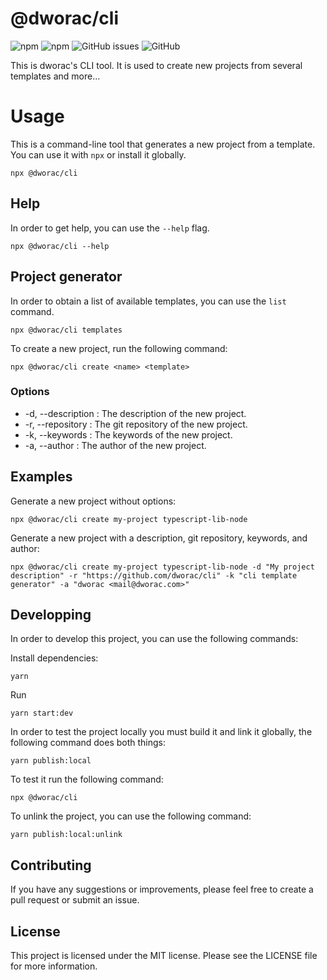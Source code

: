 # @dworac/cli

![npm](https://img.shields.io/npm/v/@dworac/cli)
![npm](https://img.shields.io/npm/dw/@dworac/cli)
![GitHub issues](https://img.shields.io/github/issues/dworac/cli)
![GitHub](https://img.shields.io/github/license/dworac/cli)

This is dworac's CLI tool. It is used to create new projects from several templates and more...

# Usage
This is a command-line tool that generates a new project from a template. You can use it with `npx` or install it globally.

```shell
npx @dworac/cli
```

## Help
In order to get help, you can use the `--help` flag.

```shell
npx @dworac/cli --help
```

## Project generator

In order to obtain a list of available templates, you can use the `list` command.

```shell
npx @dworac/cli templates
```

To create a new project, run the following command:

```shell
npx @dworac/cli create <name> <template>
```

### Options
* -d, --description <string>: The description of the new project.
* -r, --repository <string>: The git repository of the new project.
* -k, --keywords <string>: The keywords of the new project.
* -a, --author <string>: The author of the new project.

## Examples
Generate a new project without options:

```shell
npx @dworac/cli create my-project typescript-lib-node
```

Generate a new project with a description, git repository, keywords, and author:
```shell
npx @dworac/cli create my-project typescript-lib-node -d "My project description" -r "https://github.com/dworac/cli" -k "cli template generator" -a "dworac <mail@dworac.com>"
```

## Developping

In order to develop this project, you can use the following commands:

Install dependencies:
```shell
yarn
```

Run
```shell
yarn start:dev
```

In order to test the project locally you must build it and link it globally, the following command does both things:
```shell
yarn publish:local
```

To test it run the following command:
```shell
npx @dworac/cli
```

To unlink the project, you can use the following command:
```shell
yarn publish:local:unlink
```



## Contributing
If you have any suggestions or improvements, please feel free to create a pull request or submit an issue.

## License
This project is licensed under the MIT license. Please see the LICENSE file for more information.


